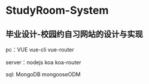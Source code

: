 # StudyRoom-System
<b>毕业设计-校园约自习网站的设计与实现</b>
---
pc：VUE vue-cli  vue-router  

server：nodejs koa koa-router  

sql: MongoDB mongooseODM





